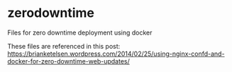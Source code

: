 zerodowntime
============

Files for zero downtime deployment using docker

These files are referenced in this post: https://brianketelsen.wordpress.com/2014/02/25/using-nginx-confd-and-docker-for-zero-downtime-web-updates/


